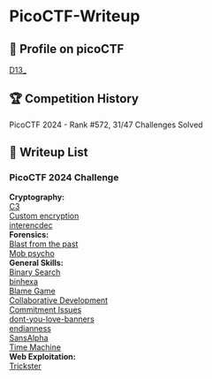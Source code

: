 # PicoCTF-Writeup
## 🪪 Profile on picoCTF
[D13_](https://play.picoctf.org/users/D13_)  

## 🏆 Competition History
PicoCTF 2024 - Rank #572, 31/47 Challenges Solved

## 📝 Writeup List

### PicoCTF 2024 Challenge

**Cryptography:**  
[C3](<picoCTF 2024/Cryptography/C3.md>)  
[Custom encryption](<picoCTF 2024/Cryptography/Custom encryption.md>)  
[interencdec](<picoCTF 2024/Cryptography/interencdec.md>)  
**Forensics:**  
[Blast from the past](<picoCTF 2024/Forensics/Blast from the past.md>)  
[Mob psycho](<picoCTF 2024/Forensics/Mob psycho.md>)  
**General Skills:**  
[Binary Search](<picoCTF 2024/General Skills/Binary Search.md>)   
[binhexa](<picoCTF 2024/General Skills/binhexa.md>)   
[Blame Game](<picoCTF 2024/General Skills/Blame Game.md>)   
[Collaborative Development](<picoCTF 2024/General Skills/Collaborative Development.md>)   
[Commitment Issues](<picoCTF 2024/General Skills/Commitment Issues.md>)   
[dont-you-love-banners](<picoCTF 2024/General Skills/dont-you-love-banners.md>)   
[endianness](<picoCTF 2024/General Skills/endianness.md>)   
[SansAlpha](<picoCTF 2024/General Skills/SansAlpha.md>)   
[Time Machine](<picoCTF 2024/General Skills/Time Machine.md>)  
**Web Exploitation:**  
[Trickster](<picoCTF 2024/Web Exploitation/Trickster.md>)  
